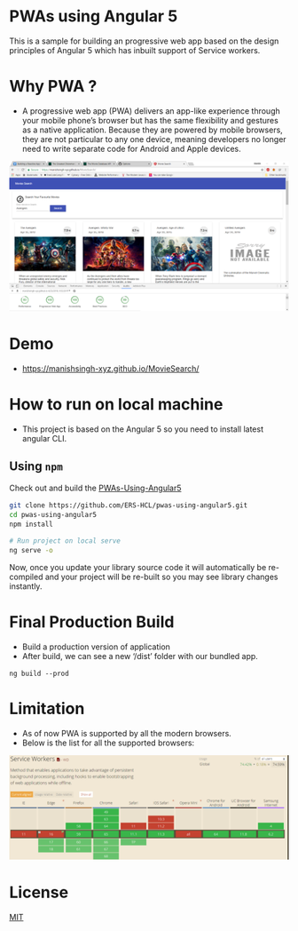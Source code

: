 # PWAs using Angular 5

This is a sample for building an progressive web app based on the design principles of Angular 5 which has inbuilt support of Service workers.

# Why PWA ?

* A progressive web app (PWA) delivers an app-like experience through your mobile phone’s browser but has the same flexibility and gestures as a native application. Because they are powered by mobile browsers, they are not particular to any one device, meaning developers no longer need to write separate code for Android and Apple devices.

<p align="center">
    <img  alt="PWA using Angular5" src="./pwa.png" class="img-responsive">
</p>

# Demo
  * https://manishsingh-xyz.github.io/MovieSearch/
 

# How to run on local machine

* This project is based on the Angular 5 so you need to install latest angular CLI.

## Using `npm`

Check out and build the [PWAs-Using-Angular5](https://github.com/ERS-HCL/pwas-using-angular5.git)
```bash
git clone https://github.com/ERS-HCL/pwas-using-angular5.git
cd pwas-using-angular5
npm install
```



```bash
# Run project on local serve
ng serve -o
```

Now, once you update your library source code it will automatically be re-compiled and your project will be re-built so you may see library changes instantly.

# Final Production Build

* Build a production version of application
* After build, we can see a new ‘/dist’ folder with our bundled app.
```
ng build --prod 
```

# Limitation

* As of now PWA is supported by all the modern browsers.
* Below is the list for all the supported browsers:

<p align="center">
    <img  alt="PWA using Angular5" src="./browser.png" class="img-responsive">
</p>

# License
 [MIT](/LICENSE)

